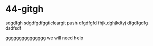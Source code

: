 # 44-gitgh
sdgdfgh
sdgdfgdfggticleargit push
dfgdfgfd
fhjk,dghjkdtyj
dfgdfgdfg
dsdfsdf



ggggggggggggggg
we will need help
